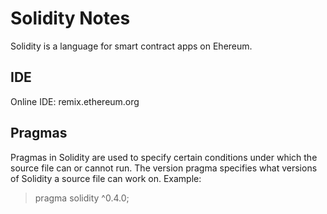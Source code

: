 # Solidity Notes
Solidity is a language for smart contract apps on Ehereum.
## IDE
Online IDE:
remix.ethereum.org
## Pragmas
Pragmas in Solidity are used to specify certain conditions under which the source file can or cannot run.
The version pragma specifies what versions of Solidity a source file can work on.
Example:
> pragma solidity ^0.4.0;

